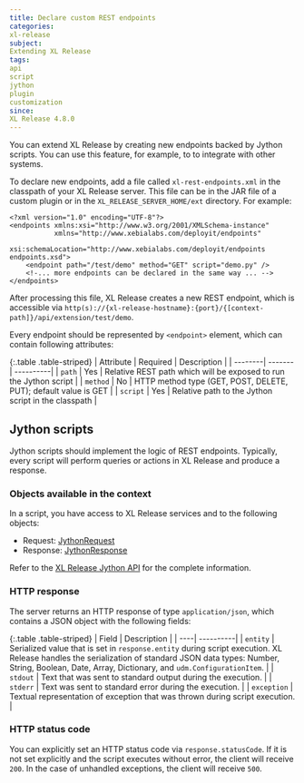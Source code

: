 ```yaml
---
title: Declare custom REST endpoints
categories:
xl-release
subject:
Extending XL Release
tags:
api
script
jython
plugin
customization
since:
XL Release 4.8.0
---
```


You can extend XL Release by creating new endpoints backed by Jython scripts. You can use this feature, for example, to to integrate with other systems.

To declare new endpoints, add a file called `xl-rest-endpoints.xml` in the classpath of your XL Release server. This file can be in the JAR file of a custom plugin or in the `XL_RELEASE_SERVER_HOME/ext` directory. For example:

    <?xml version="1.0" encoding="UTF-8"?>
    <endpoints xmlns:xsi="http://www.w3.org/2001/XMLSchema-instance"
               xmlns="http://www.xebialabs.com/deployit/endpoints"
               xsi:schemaLocation="http://www.xebialabs.com/deployit/endpoints endpoints.xsd">
        <endpoint path="/test/demo" method="GET" script="demo.py" />
        <!-... more endpoints can be declared in the same way ... -->
    </endpoints>

After processing this file, XL Release creates a new REST endpoint, which is accessible via `http(s)://{xl-release-hostname}:{port}/{[context-path]}/api/extension/test/demo`.

Every endpoint should be represented by `<endpoint>` element, which can contain following attributes:

{:.table .table-striped}
| Attribute | Required | Description |
| --------| -------| ----------|
| `path` | Yes | Relative REST path which will be exposed to run the Jython script |
| `method` | No | HTTP method type (GET, POST, DELETE, PUT); default value is GET |
| `script` | Yes | Relative path to the Jython script in the classpath |

## Jython scripts

Jython scripts should implement the logic of REST endpoints. Typically, every script will perform queries or actions in XL Release and produce a response.

### Objects available in the context

In a script, you have access to XL Release services and to the following objects:

* Request: [JythonRequest](https://docs.xebialabs.com/jython-docs/#!/xl-deploy/7.2.x/service/com.xebialabs.xlplatform.endpoints.JythonRequest)
* Response: [JythonResponse](https://docs.xebialabs.com/jython-docs/#!/xl-deploy/7.2.x/service/com.xebialabs.xlplatform.endpoints.JythonResponse)

Refer to the [XL Release Jython API](https://docs.xebialabs.com/jython-docs/#!/xl-release/7.2.x/) for the complete information.

### HTTP response

The server returns an HTTP response of type `application/json`, which contains a JSON object with the following fields:

{:.table .table-striped}
| Field | Description |
| ----| ----------|
| `entity` | Serialized value that is set in `response.entity` during script execution. XL Release handles the serialization of standard JSON data types: Number, String, Boolean, Date, Array, Dictionary, and `udm.ConfigurationItem`. |
| `stdout` | Text that was sent to standard output during the execution. |
| `stderr` | Text was sent to standard error during the execution. |
| `exception` | Textual representation of exception that was thrown during script execution. |

### HTTP status code

You can explicitly set an HTTP status code via `response.statusCode`. If it is not set explicitly and the script executes without error, the client will receive `200`. In the case of unhandled exceptions, the client will receive `500`.
